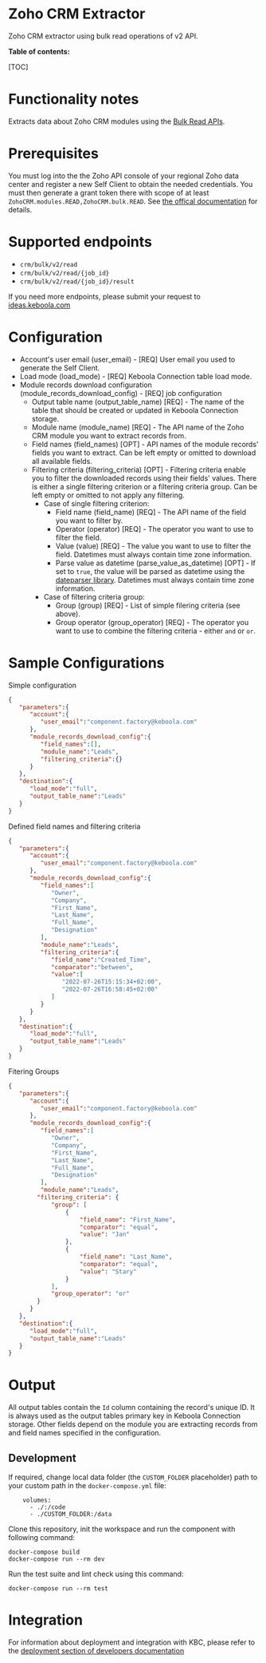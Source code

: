 Zoho CRM Extractor
=============

Zoho CRM extractor using bulk read operations of v2 API.

**Table of contents:**

[TOC]

Functionality notes
===================
Extracts data about Zoho CRM modules using the [Bulk Read APIs](https://www.zoho.com/crm/developer/docs/api/v2/bulk-read/overview.html).

Prerequisites
=============
You must log into the the Zoho API console of your regional Zoho data center and register a new Self Client to obtain the needed credentials. You must then generate a grant token there with scope of at least `ZohoCRM.modules.READ,ZohoCRM.bulk.READ`. See [the offical documentation](https://www.zoho.com/crm/developer/docs/api/v2/auth-request.html#self-client) for details.


Supported endpoints
===================
- `crm/bulk/v2/read`
- `crm/bulk/v2/read/{job_id}`
- `crm/bulk/v2/read/{job_id}/result`

If you need more endpoints, please submit your request to
[ideas.keboola.com](https://ideas.keboola.com/)

Configuration
=============

 - Account's user email (user_email) - [REQ] User email you used to generate the Self Client.
 - Load mode (load_mode) - [REQ] Keboola Connection table load mode.
 - Module records download configuration (module_records_download_config) - [REQ] job configuration
    - Output table name (output_table_name) [REQ] - The name of the table that should be created or updated in Keboola Connection storage.
    - Module name (module_name) [REQ] - The API name of the Zoho CRM module you want to extract records from.
    - Field names (field_names) [OPT] - API names of the module records' fields you want to extract. Can be left empty or omitted to download all available fields.
    - Filtering criteria (filtering_criteria) [OPT] - Filtering criteria enable you to filter the downloaded records using their fields' values. There is either a single filtering criterion or a filtering criteria group. Can be left empty or omitted to not apply any filtering.
        - Case of single filtering criterion:
            - Field name (field_name) [REQ] - The API name of the field you want to filter by.
            - Operator (operator) [REQ] - The operator you want to use to filter the field.
            - Value (value) [REQ] - The value you want to use to filter the field. Datetimes must always contain time zone information.
            - Parse value as datetime (parse_value_as_datetime) [OPT] - If set to `true`, the value will be parsed as datetime using the [dateparser library](https://dateparser.readthedocs.io/en/latest/). Datetimes must always contain time zone information.
        - Case of filtering criteria group:
            - Group (group) [REQ] - List of simple filering criteria (see above).
            - Group operator (group_operator) [REQ] - The operator you want to use to combine the filtering criteria - either `and` or `or`.


Sample Configurations
=============

Simple configuration
```json
{
   "parameters":{
      "account":{
         "user_email":"component.factory@keboola.com"
      },
      "module_records_download_config":{
         "field_names":[],
         "module_name":"Leads",
         "filtering_criteria":{}
      }
   },
   "destination":{
      "load_mode":"full",
      "output_table_name":"Leads"
   }
}
```
Defined field names and filtering criteria
```json
{
   "parameters":{
      "account":{
         "user_email":"component.factory@keboola.com"
      },
      "module_records_download_config":{
         "field_names":[
            "Owner",
            "Company",
            "First_Name",
            "Last_Name",
            "Full_Name",
            "Designation"            
         ],
         "module_name":"Leads",
         "filtering_criteria":{
            "field_name":"Created_Time",
            "comparator":"between",
            "value":[
               "2022-07-26T15:15:34+02:00",
               "2022-07-26T16:58:45+02:00"
            ]
         }
      }
   },
   "destination":{
      "load_mode":"full",
      "output_table_name":"Leads"
   }
}
```
Fitering Groups
```json
{
   "parameters":{
      "account":{
         "user_email":"component.factory@keboola.com"
      },
      "module_records_download_config":{
         "field_names":[
            "Owner",
            "Company",
            "First_Name",
            "Last_Name",
            "Full_Name",
            "Designation"            
         ],
         "module_name":"Leads",
        "filtering_criteria": {
            "group": [
                {
                    "field_name": "First_Name",
                    "comparator": "equal",
                    "value": "Jan"
                },
                {
                    "field_name": "Last_Name",
                    "comparator": "equal",
                    "value": "Stary"
                }
            ],
            "group_operator": "or"
        }
      }
   },
   "destination":{
      "load_mode":"full",
      "output_table_name":"Leads"
   }
}
```

Output
======
All output tables contain the `Id` column containing the record's unique ID. It is always used as the output tables primary key in Keboola Connection storage. Other fields depend on the module you are extracting records from and field names specified in the configuration.

Development
-----------

If required, change local data folder (the `CUSTOM_FOLDER` placeholder) path to your custom path in
the `docker-compose.yml` file:

~~~~~~~~~~~~~~~~~~~~~~~~~~~~~~~~~~~~~~~~~~~~~~~~~~~~~~~~~~~~~~~~~~~~~~~~~~~~~~~~
    volumes:
      - ./:/code
      - ./CUSTOM_FOLDER:/data
~~~~~~~~~~~~~~~~~~~~~~~~~~~~~~~~~~~~~~~~~~~~~~~~~~~~~~~~~~~~~~~~~~~~~~~~~~~~~~~~

Clone this repository, init the workspace and run the component with following command:

~~~~~~~~~~~~~~~~~~~~~~~~~~~~~~~~~~~~~~~~~~~~~~~~~~~~~~~~~~~~~~~~~~~~~~~~~~~~~~~~
docker-compose build
docker-compose run --rm dev
~~~~~~~~~~~~~~~~~~~~~~~~~~~~~~~~~~~~~~~~~~~~~~~~~~~~~~~~~~~~~~~~~~~~~~~~~~~~~~~~

Run the test suite and lint check using this command:

~~~~~~~~~~~~~~~~~~~~~~~~~~~~~~~~~~~~~~~~~~~~~~~~~~~~~~~~~~~~~~~~~~~~~~~~~~~~~~~~
docker-compose run --rm test
~~~~~~~~~~~~~~~~~~~~~~~~~~~~~~~~~~~~~~~~~~~~~~~~~~~~~~~~~~~~~~~~~~~~~~~~~~~~~~~~

Integration
===========

For information about deployment and integration with KBC, please refer to the
[deployment section of developers documentation](https://developers.keboola.com/extend/component/deployment/)